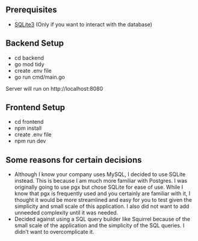 
## Prerequisites

- [SQLite3](https://sqlite.org/download.html) (Only if you want to interact with the database)

## Backend Setup

- cd backend
- go mod tidy
- create .env file
- go run cmd/main.go

Server will run on http://localhost:8080

## Frontend Setup

- cd frontend
- npm install
- create .env file
- npm run dev

## Some reasons for certain decisions

* Although I know your company uses MySQL, I decided to use SQLite instead. This is because I am much more familiar with Postgres. I was originally going to use pgx but chose SQLite for ease of use. While I know that pgx is frequently used and you certainly are familiar with it, I thought it would be more streamlined and easy for you to test given the simplicity and small scale of this application. I also did not want to add unneeded complexity until it was needed.
* Decided against using a SQL query builder like Squirrel because of the small scale of the application and the simplicity of the SQL queries. I didn’t want to overcomplicate it.









